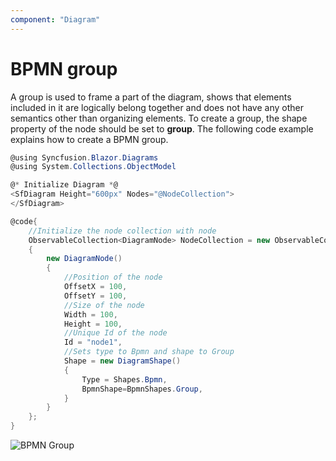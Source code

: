 ```yaml
---
component: "Diagram"
---
```


# BPMN group

A group is used to frame a part of the diagram, shows that elements included in it are logically belong together and does not have any other semantics other than organizing elements. To create a group, the shape property of the node should be set to **group**. The following code example explains how to create a BPMN group.

```csharp
@using Syncfusion.Blazor.Diagrams
@using System.Collections.ObjectModel

@* Initialize Diagram *@
<SfDiagram Height="600px" Nodes="@NodeCollection">
</SfDiagram>

@code{
    //Initialize the node collection with node
    ObservableCollection<DiagramNode> NodeCollection = new ObservableCollection<DiagramNode>()
    {
        new DiagramNode()
        {
            //Position of the node
            OffsetX = 100,
            OffsetY = 100,
            //Size of the node
            Width = 100,
            Height = 100,
            //Unique Id of the node
            Id = "node1",
            //Sets type to Bpmn and shape to Group
            Shape = new DiagramShape()
            {
                Type = Shapes.Bpmn,
                BpmnShape=BpmnShapes.Group,
            }
        }
    };
}
```

![BPMN Group](../images/bpmn-group.png)
